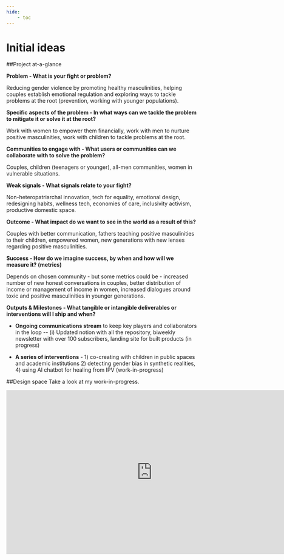 ```yaml
---
hide:
    - toc
---
```


# Initial ideas

##Project at-a-glance

**Problem - What is your fight or problem?**

Reducing gender violence by promoting healthy masculinities, helping couples establish emotional regulation and exploring ways to tackle problems at the root (prevention, working with younger populations).

**Specific aspects of the problem - In what ways can we tackle the problem to mitigate it or solve it at the root?**

Work with women to empower them financially, work with men to nurture positive masculinities, work with children to tackle problems at the root.

**Communities to engage with - What users or communities can we collaborate with to solve the problem?**

Couples, children (teenagers or younger), all-men communities, women in vulnerable situations.

**Weak signals - What signals relate to your fight?**

Non-heteropatriarchal innovation, tech for equality, emotional design, redesigning habits, wellness tech, economies of care, inclusivity activism, productive domestic space.

**Outcome - What impact do we want to see in the world as a result of this?**

Couples with better communication, fathers teaching positive masculinities to their children, empowered women, new generations with new lenses regarding positive masculinities.

**Success - How do we imagine success, by when and how will we measure it? (metrics)**

Depends on chosen community - but some metrics could be - increased number of new honest conversations in couples, better distribution of income or management of income in women, increased dialogues around toxic and positive masculinities in younger generations.

**Outputs & Milestones - What tangible or intangible deliverables or interventions will I ship and when?**

- **Ongoing communications stream** to keep key players and collaborators in the loop -- (i) Updated notion with all the repository, biweekly newsletter with over 100 subscribers, landing site for built products (in progress)

- **A series of interventions** - 1) co-creating with children in public spaces and academic institutions 2) detecting gender bias in synthetic realities, 4) using AI chatbot for healing from IPV (work-in-progress)

##Design space
Take a look at my work-in-progress.

<iframe width="768" height="432" src="https://miro.com/app/live-embed/uXjVPOjdqPU=/?moveToViewport=3180,-1712,4353,1935&embedId=56301764747" frameborder="0" scrolling="no" allowfullscreen></iframe>
